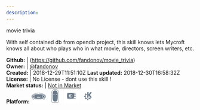 ```yaml
---
description: 
---
```

movie trivia

With self contained db from opendb project, this skill knows lets Mycroft knows all about who plays who in what movie, directors, screen writers, etc.

**Github:** | (https://github.com/fandonov/movie_trivia)  
**Owner:** | [@fandonov](https://github.com/fandonov)  
**Created:** | 2018-12-29T11:51:10Z  **Last updated:** 2018-12-30T16:58:32Z  
**License:** | No License - dont use this skill !  
**Market status:** | [Not in Market](https://market.mycroft.ai/skill/)  
**Platform:**   ![](.gitbook/assets/mark-1-icon.png)  ![](.gitbook/assets/mark-2-icon.png)  ![](.gitbook/assets/picroft-icon.png)  ![](.gitbook/assets/kde.png)   
